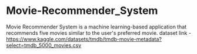 # Movie-Recommender_System
Movie Recommender System is a machine learning-based application that recommends five movies similar to the user's preferred movie.
dataset link - https://www.kaggle.com/datasets/tmdb/tmdb-movie-metadata?select=tmdb_5000_movies.csv
